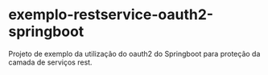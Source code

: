 # exemplo-restservice-oauth2-springboot
Projeto de exemplo da utilização do oauth2 do Springboot para proteção da camada de serviços rest.
